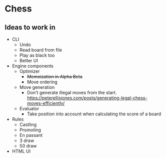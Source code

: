 
# Chess

## Ideas to work in

- CLI
    - Undo
    - Read board from file
    - Play as black too
    - Better UI
- Engine components
    - Optimizer
        - ~~Memoization in Alpha Beta~~
        - Move ordering
    - Move generation
        - Don't generate illegal moves from the start. https://peterellisjones.com/posts/generating-legal-chess-moves-efficiently/
    - Evaluator
        - Take position into account when calculating the score of a board
- Rules
    - Castling
    - Promoting
    - En passant
    - 3 draw
    - 50 draw
- HTML UI
